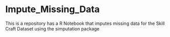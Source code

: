 # Impute_Missing_Data
This is a repository has a R Notebook that imputes missing data for the Skill Craft Dataset using the simputation package

